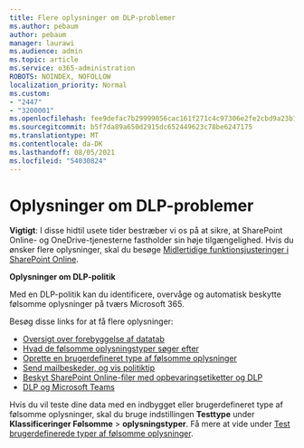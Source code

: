 ```yaml
---
title: Flere oplysninger om DLP-problemer
ms.author: pebaum
author: pebaum
manager: laurawi
ms.audience: admin
ms.topic: article
ms.service: o365-administration
ROBOTS: NOINDEX, NOFOLLOW
localization_priority: Normal
ms.custom:
- "2447"
- "3200001"
ms.openlocfilehash: fee9defac7b29999056cac161f271c4c97306e2fe2cbd9a23b1b956b2ee02e98
ms.sourcegitcommit: b5f7da89a650d2915dc652449623c78be6247175
ms.translationtype: MT
ms.contentlocale: da-DK
ms.lasthandoff: 08/05/2021
ms.locfileid: "54030824"
---
```

# <a name="information-about-dlp-issues"></a>Oplysninger om DLP-problemer

**Vigtigt**: I disse hidtil usete tider bestræber vi os på at sikre, at SharePoint Online- og OneDrive-tjenesterne fastholder sin høje tilgængelighed. Hvis du ønsker flere oplysninger, skal du besøge [Midlertidige funktionsjusteringer i SharePoint Online](https://aka.ms/ODSPAdjustments).

**Oplysninger om DLP-politik**

Med en DLP-politik kan du identificere, overvåge og automatisk beskytte følsomme oplysninger på tværs Microsoft 365.

Besøg disse links for at få flere oplysninger:

- [Oversigt over forebyggelse af datatab](https://docs.microsoft.com/microsoft-365/compliance/data-loss-prevention-policies)
- [Hvad de følsomme oplysningstyper søger efter](https://docs.microsoft.com/microsoft-365/compliance/sensitive-information-type-entity-definitions)
- [Oprette en brugerdefineret type af følsomme oplysninger](https://docs.microsoft.com/microsoft-365/compliance/create-a-custom-sensitive-information-type)
- [Send mailbeskeder, og vis politiktip](https://docs.microsoft.com/microsoft-365/compliance/use-notifications-and-policy-tips)
- [Beskyt SharePoint Online-filer med opbevaringsetiketter og DLP](https://docs.microsoft.com/microsoft-365/compliance/protect-sharepoint-online-files-with-office-365-labels-and-dlp)
- [DLP og Microsoft Teams](https://docs.microsoft.com/microsoft-365/compliance/dlp-microsoft-teams)

Hvis du vil teste dine data med en indbygget eller brugerdefineret type af følsomme oplysninger, skal du bruge indstillingen **Testtype** under **Klassificeringer Følsomme**  >  **oplysningstyper**. Få mere at vide under [Test brugerdefinerede typer af følsomme oplysninger](https://docs.microsoft.com/microsoft-365/compliance/create-a-custom-sensitive-information-type#create-custom-sensitive-information-types-in-the-security--compliance-center).